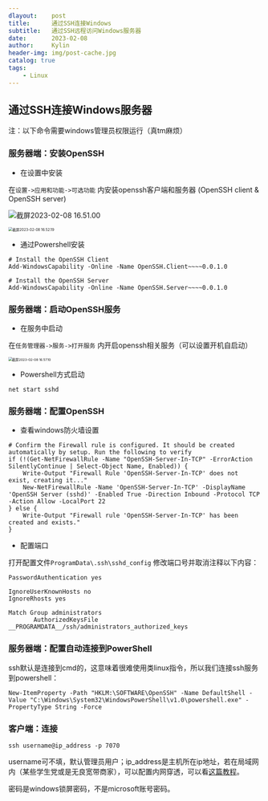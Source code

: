 ```yaml
---
dlayout:    post
title:      通过SSH连接Windows
subtitle:   通过SSH远程访问Windows服务器
date:       2023-02-08
author:     Kylin
header-img: img/post-cache.jpg
catalog: true
tags:
    - Linux
---
```




## 通过SSH连接Windows服务器

注：以下命令需要windows管理员权限运行（真tm麻烦）

### 服务器端：安装OpenSSH

- 在设置中安装

在`设置->应用和功能->可选功能` 内安装openssh客户端和服务器 (OpenSSH client & OpenSSH server)

![截屏2023-02-08 16.51.00](http://kylinhub.oss-cn-shanghai.aliyuncs.com/uPic/%E6%88%AA%E5%B1%8F2023-02-08%2016.51.00.png)

<img src="http://kylinhub.oss-cn-shanghai.aliyuncs.com/uPic/%E6%88%AA%E5%B1%8F2023-02-08%2016.52.19.png" alt="截屏2023-02-08 16.52.19" style="zoom:50%;" />



- 通过Powershell安装

```
# Install the OpenSSH Client
Add-WindowsCapability -Online -Name OpenSSH.Client~~~~0.0.1.0

# Install the OpenSSH Server
Add-WindowsCapability -Online -Name OpenSSH.Server~~~~0.0.1.0
```



### 服务器端：启动OpenSSH服务

- 在服务中启动

在`任务管理器->服务->打开服务` 内开启openssh相关服务（可以设置开机自启动）

<img src="http://kylinhub.oss-cn-shanghai.aliyuncs.com/uPic/%E6%88%AA%E5%B1%8F2023-02-08%2016.57.10.png" alt="截屏2023-02-08 16.57.10" style="zoom:47%;" />

- Powershell方式启动

```
net start sshd
```



### 服务器端：配置OpenSSH

- 查看windows防火墙设置

```
# Confirm the Firewall rule is configured. It should be created automatically by setup. Run the following to verify
if (!(Get-NetFirewallRule -Name "OpenSSH-Server-In-TCP" -ErrorAction SilentlyContinue | Select-Object Name, Enabled)) {
    Write-Output "Firewall Rule 'OpenSSH-Server-In-TCP' does not exist, creating it..."
    New-NetFirewallRule -Name 'OpenSSH-Server-In-TCP' -DisplayName 'OpenSSH Server (sshd)' -Enabled True -Direction Inbound -Protocol TCP -Action Allow -LocalPort 22
} else {
    Write-Output "Firewall rule 'OpenSSH-Server-In-TCP' has been created and exists."
}
```

- 配置端口

打开配置文件`ProgramData\.ssh\sshd_config` 修改端口号并取消注释以下内容：

```
PasswordAuthentication yes

IgnoreUserKnownHosts no
IgnoreRhosts yes

Match Group administrators
       AuthorizedKeysFile __PROGRAMDATA__/ssh/administrators_authorized_keys
```



### 服务器端：配置自动连接到PowerShell

ssh默认是连接到cmd的，这意味着很难使用类linux指令，所以我们连接ssh服务到powershell：

```
New-ItemProperty -Path "HKLM:\SOFTWARE\OpenSSH" -Name DefaultShell -Value "C:\Windows\System32\WindowsPowerShell\v1.0\powershell.exe" -PropertyType String -Force
```



### 客户端：连接

```
ssh username@ip_address -p 7070
```

username可不填，默认管理员用户；ip_address是主机所在ip地址，若在局域网内（某些学生党或是无良宽带商家），可以配置内网穿透，可以看[这篇教程](http://kylinchen.cn/2019/05/29/SSH/)。

密码是windows锁屏密码，不是microsoft账号密码。

